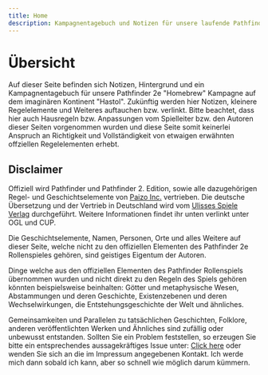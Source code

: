 ```yaml
---
title: Home
description: Kampagnentagebuch und Notizen für unsere laufende Pathfinder 2e Kampagne
---
```

# Übersicht
Auf dieser Seite befinden sich Notizen, Hintergrund und ein Kampagnentagebuch für unsere Pathfinder 2e "Homebrew" Kampagne auf dem imaginären Kontinent "Hastol". Zukünftig werden hier Notizen, kleinere Regelelemente und Weiteres auftauchen bzw. verlinkt.
Bitte beachtet, dass hier auch Hausregeln bzw. Anpassungen vom Spielleiter bzw. den Autoren dieser Seiten vorgenommen wurden und diese Seite somit keinerlei Anspruch an Richtigkeit und Vollständigkeit von etwaigen erwähnten offziellen Regelelementen erhebt. 

## Disclaimer
Offiziell wird Pathfinder und Pathfinder 2. Edition, sowie alle dazugehörigen Regel- und Geschichtselemente von [Paizo Inc.](https://paizo.com/) vertrieben. Die deutsche Übersetzung und der Vertrieb in Deutschland wird vom [Ulisses Spiele Verlag](https://ulisses-spiele.de/) durchgeführt. Weitere Informationen findet ihr unten verlinkt unter OGL und CUP.

Die Geschichtselemente, Namen, Personen, Orte und alles Weitere auf dieser Seite, welche nicht zu den offiziellen Elementen des Pathfinder 2e Rollenspieles gehören, sind geistiges Eigentum der Autoren. 

Dinge welche aus den offiziellen Elementen des Pathfinder Rollenspiels übernommen wurden und nicht direkt zu den Regeln des Spiels gehören könnten beispielsweise beinhalten: Götter und metaphysische Wesen, Abstammungen und deren Geschichte, Existenzebenen und deren Wechselwirkungen, die Entstehungsgeschichte der Welt und ähnliches.

Gemeinsamkeiten und Parallelen zu tatsächlichen Geschichten, Folklore, anderen veröffentlichten Werken und Ähnliches sind zufällig oder unbewusst entstanden. Sollten Sie ein Problem feststellen, so erzeugen Sie bitte ein entsprechendes aussagekräftiges Issue unter: [Click here](https://github.com/CookieRipper/CookieRipper.github.io/issues) oder wenden Sie sich an die im Impressum angegebenen Kontakt. Ich werde mich dann sobald ich kann, aber so schnell wie möglich darum kümmern.  

